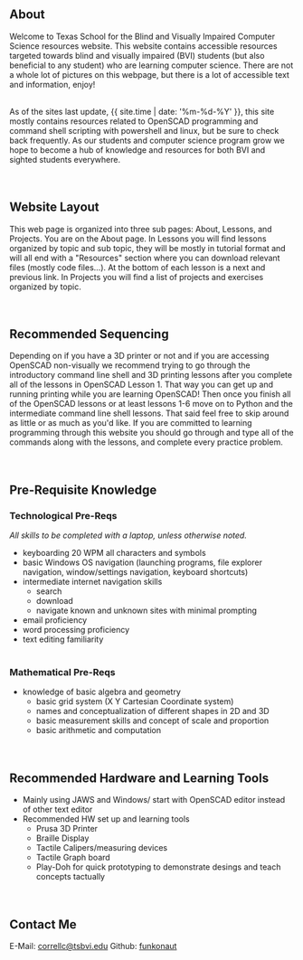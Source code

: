 <br>

## About
Welcome to Texas School for the Blind and Visually Impaired Computer Science resources website. This website contains accessible resources targeted towards blind and visually impaired (BVI) students (but also beneficial to any student) who are learning computer science. There are not a whole lot of pictures on this webpage, but there is a lot of accessible text and information, enjoy!
<br><br>

As of the sites last update, {{ site.time | date: '%m-%d-%Y' }}, this site mostly contains resources related to OpenSCAD programming and command shell scripting with powershell and linux, but be sure to check back frequently. As our students and computer science program grow we hope to become a hub of knowledge and resources for both BVI and sighted students everywhere.
<br><br><br>

## Website Layout
This web page is organized into three sub pages: About, Lessons, and Projects. You are on the About page. In Lessons you will find lessons organized by topic and sub topic, they will be mostly in tutorial format and will all end with a "Resources" section where you can download relevant files (mostly code files...). At the bottom of each lesson is a next and previous link. In Projects you will find a list of projects and exercises organized by topic. 
<br><br><br>

## Recommended Sequencing
Depending on if you have a 3D printer or not and if you are accessing OpenSCAD non-visually we recommend trying to go through the introductory command line shell and 3D printing lessons after you complete all of the lessons in OpenSCAD Lesson 1. That way you can get up and running printing while you are learning OpenSCAD! Then once you finish all of the OpenSCAD lessons or at least lessons 1-6 move on to Python and the intermediate command line shell lessons. That said feel free to skip around as little or as much as you'd like. If you are committed to learning programming through this website you should go through and type all of the commands along with the lessons, and complete every practice problem.
<br><br><br>

## Pre-Requisite Knowledge
### Technological Pre-Reqs
*All skills to be completed with a laptop, unless otherwise noted.*
- keyboarding 20 WPM all characters and symbols
- basic Windows OS navigation (launching programs, file explorer navigation, window/settings navigation, keyboard shortcuts)
- intermediate internet navigation skills
  - search
  - download
  - navigate known and unknown sites with minimal prompting
- email proficiency 
- word processing proficiency 
- text editing familiarity 
<br><br>

### Mathematical Pre-Reqs
- knowledge of basic algebra and geometry
  - basic grid system (X Y Cartesian Coordinate system)
  - names and conceptualization of different shapes in 2D and 3D
  - basic measurement skills and concept of scale and proportion
  - basic arithmetic and computation
<br><br><br>

## Recommended Hardware and Learning Tools
- Mainly using JAWS and Windows/ start with OpenSCAD editor instead of other text editor 
- Recommended HW set up and learning tools 
  - Prusa 3D Printer 
  - Braille Display
  - Tactile Calipers/measuring devices
  - Tactile Graph board
  - Play-Doh for quick prototyping to demonstrate desings and teach concepts tactually
<br><br><br>

## Contact Me
E-Mail: [correllc@tsbvi.edu](mailto:correllc@tsbvi.edu)
Github: [funkonaut](github.com/funkonaut)